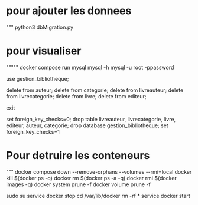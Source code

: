 # pour ajouter les donnees
""" 
python3 dbMigration.py
# pour visualiser
"""""
docker compose run mysql  mysql -h mysql -u root -ppassword

use gestion_bibliotheque;


delete from auteur;
delete from categorie;
delete from livreauteur;
delete from livrecategorie;
delete from livre;
delete from editeur;



exit

 set foreign_key_checks=0;
drop table livreauteur, livrecategorie, livre, editeur, auteur, categorie;
drop database gestion_bibliotheque;
set foreign_key_checks=1


# Pour detruire les conteneurs
"""
docker compose down --remove-orphans --volumes --rmi=local
docker kill $(docker ps -q)
docker rm $(docker ps -a -q)
docker rmi $(docker images -q)
docker system prune -f
docker volume prune -f


sudo su
service docker stop
cd /var/lib/docker
rm -rf *
service docker start